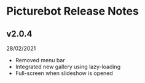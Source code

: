 # Picturebot Release Notes

## v2.0.4
28/02/2021

- Removed menu bar
- Integrated new gallery using lazy-loading
- Full-screen when slideshow is opened
